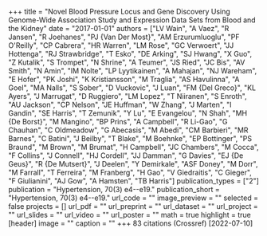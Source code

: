 +++
title = "Novel Blood Pressure Locus and Gene Discovery Using Genome-Wide Association Study and Expression Data Sets from Blood and the Kidney"
date = "2017-01-01"
authors = ["LV Wain", "A Vaez", "R Jansen", "R Joehanes", "PJ {Van Der Most}", "AM Erzurumluoglu", "PF O'Reilly", "CP Cabrera", "HR Warren", "LM Rose", "GC Verwoert", "JJ Hottenga", "RJ Strawbridge", "T Esko", "DE Arking", "SJ Hwang", "X Guo", "Z Kutalik", "S Trompet", "N Shrine", "A Teumer", "JS Ried", "JC Bis", "AV Smith", "N Amin", "IM Nolte", "LP Lyytikainen", "A Mahajan", "NJ Wareham", "E Hofer", "PK Joshi", "K Kristiansson", "M Traglia", "AS Havulinna", "A Goel", "MA Nalls", "S Sober", "D Vuckovic", "J Luan", "FM {Del Greco}", "KL Ayers", "J Marrugat", "D Ruggiero", "LM Lopez", "T Niiranen", "S Enroth", "AU Jackson", "CP Nelson", "JE Huffman", "W Zhang", "J Marten", "I Gandin", "SE Harris", "T Zemunik", "Y Lu", "E Evangelou", "N Shah", "MH {De Borst}", "M Mangino", "BP Prins", "A Campbell", "R Li-Gao", "G Chauhan", "C Oldmeadow", "G Abecasis", "M Abedi", "CM Barbieri", "MR Barnes", "C Batini", "J Beilby", "T Blake", "M Boehnke", "EP Bottinger", "PS Braund", "M Brown", "M Brumat", "H Campbell", "JC Chambers", "M Cocca", "F Collins", "J Connell", "HJ Cordell", "JJ Damman", "G Davies", "EJ {De Geus}", "R {De Mutsert}", "J Deelen", "Y Demirkale", "ASF Doney", "M Dorr", "M Farrall", "T Ferreira", "M Franberg", "H Gao", "V Giedraitis", "C Gieger", "F Giulianini", "AJ Gow", "A Hamsten", "TB Harris"]
publication_types = ["2"]
publication = "Hypertension, 70(3) e4--e19."
publication_short = "Hypertension, 70(3) e4--e19."
url_code = ""
image_preview = ""
selected = false
projects = []
url_pdf = ""
url_preprint = ""
url_dataset = ""
url_project = ""
url_slides = ""
url_video = ""
url_poster = ""
math = true
highlight = true
[header]
image = ""
caption = ""
+++
83 citations (Crossref) [2022-07-10]
